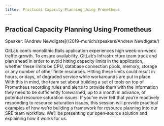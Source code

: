 ```yaml
---
title:  Practical Capacity Planning Using Prometheus
---
```


## Practical Capacity Planning Using Prometheus

Speaker: [Andrew Newdigate](/2019-munich/speakers/Andrew Newdigate/)

GitLab.com’s monolithic Rails application experiences high week-on-week traffic growth. To ensure availability, GitLab’s Infrastructure team track and plan ahead in order to avoid hitting capacity limits in the application, whether these limits be CPU, database connection pools, memory, storage or any number of other finite resources. Hitting these limits could result in hours, or days, of degraded service while workarounds are put in place.  With this in mind, the team set about building a set of tools on top of Prometheus recording rules and alerts to provide them with the information they need to be sufficiently forewarned, up to a month in advance, of potential resource saturation issues.  If you’ve ever felt that you’re reactively responding to resource saturation issues, this session will provide practical examples of how we’re building a framework for resource planning into our SRE team workflow. We’ll be presenting our open-source solution and explaining how it works for us.
